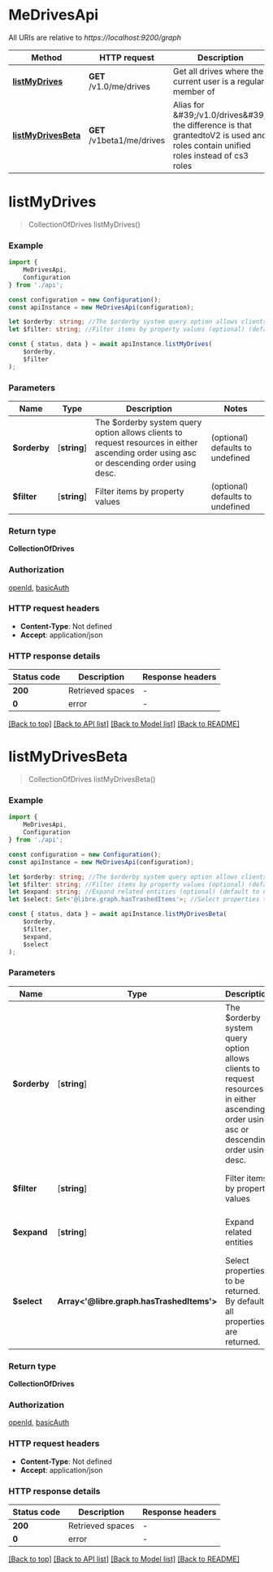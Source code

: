 # MeDrivesApi

All URIs are relative to *https://localhost:9200/graph*

|Method | HTTP request | Description|
|------------- | ------------- | -------------|
|[**listMyDrives**](#listmydrives) | **GET** /v1.0/me/drives | Get all drives where the current user is a regular member of|
|[**listMyDrivesBeta**](#listmydrivesbeta) | **GET** /v1beta1/me/drives | Alias for \&#39;/v1.0/drives\&#39;, the difference is that grantedtoV2 is used and roles contain unified roles instead of cs3 roles|

# **listMyDrives**
> CollectionOfDrives listMyDrives()


### Example

```typescript
import {
    MeDrivesApi,
    Configuration
} from './api';

const configuration = new Configuration();
const apiInstance = new MeDrivesApi(configuration);

let $orderby: string; //The $orderby system query option allows clients to request resources in either ascending order using asc or descending order using desc. (optional) (default to undefined)
let $filter: string; //Filter items by property values (optional) (default to undefined)

const { status, data } = await apiInstance.listMyDrives(
    $orderby,
    $filter
);
```

### Parameters

|Name | Type | Description  | Notes|
|------------- | ------------- | ------------- | -------------|
| **$orderby** | [**string**] | The $orderby system query option allows clients to request resources in either ascending order using asc or descending order using desc. | (optional) defaults to undefined|
| **$filter** | [**string**] | Filter items by property values | (optional) defaults to undefined|


### Return type

**CollectionOfDrives**

### Authorization

[openId](../README.md#openId), [basicAuth](../README.md#basicAuth)

### HTTP request headers

 - **Content-Type**: Not defined
 - **Accept**: application/json


### HTTP response details
| Status code | Description | Response headers |
|-------------|-------------|------------------|
|**200** | Retrieved spaces |  -  |
|**0** | error |  -  |

[[Back to top]](#) [[Back to API list]](../README.md#documentation-for-api-endpoints) [[Back to Model list]](../README.md#documentation-for-models) [[Back to README]](../README.md)

# **listMyDrivesBeta**
> CollectionOfDrives listMyDrivesBeta()


### Example

```typescript
import {
    MeDrivesApi,
    Configuration
} from './api';

const configuration = new Configuration();
const apiInstance = new MeDrivesApi(configuration);

let $orderby: string; //The $orderby system query option allows clients to request resources in either ascending order using asc or descending order using desc. (optional) (default to undefined)
let $filter: string; //Filter items by property values (optional) (default to undefined)
let $expand: string; //Expand related entities (optional) (default to undefined)
let $select: Set<'@libre.graph.hasTrashedItems'>; //Select properties to be returned. By default all properties are returned. (optional) (default to undefined)

const { status, data } = await apiInstance.listMyDrivesBeta(
    $orderby,
    $filter,
    $expand,
    $select
);
```

### Parameters

|Name | Type | Description  | Notes|
|------------- | ------------- | ------------- | -------------|
| **$orderby** | [**string**] | The $orderby system query option allows clients to request resources in either ascending order using asc or descending order using desc. | (optional) defaults to undefined|
| **$filter** | [**string**] | Filter items by property values | (optional) defaults to undefined|
| **$expand** | [**string**] | Expand related entities | (optional) defaults to undefined|
| **$select** | **Array<&#39;@libre.graph.hasTrashedItems&#39;>** | Select properties to be returned. By default all properties are returned. | (optional) defaults to undefined|


### Return type

**CollectionOfDrives**

### Authorization

[openId](../README.md#openId), [basicAuth](../README.md#basicAuth)

### HTTP request headers

 - **Content-Type**: Not defined
 - **Accept**: application/json


### HTTP response details
| Status code | Description | Response headers |
|-------------|-------------|------------------|
|**200** | Retrieved spaces |  -  |
|**0** | error |  -  |

[[Back to top]](#) [[Back to API list]](../README.md#documentation-for-api-endpoints) [[Back to Model list]](../README.md#documentation-for-models) [[Back to README]](../README.md)

